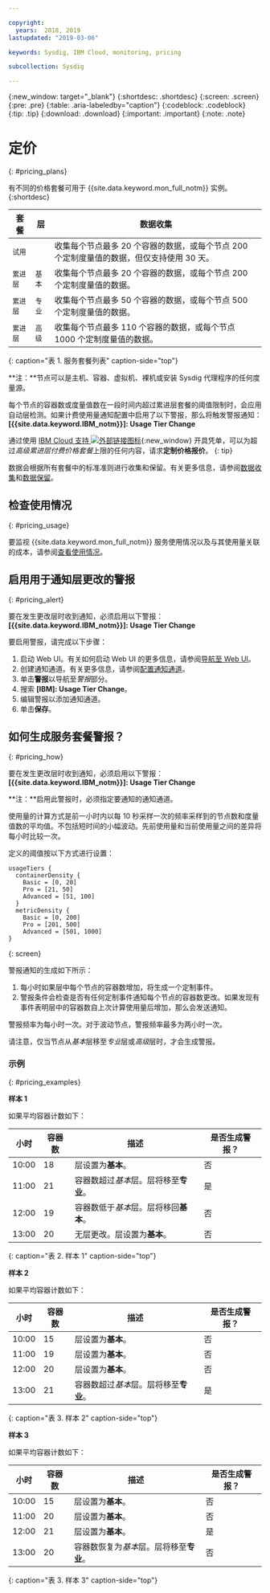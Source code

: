 ```yaml
---

copyright:
  years:  2018, 2019
lastupdated: "2019-03-06"

keywords: Sysdig, IBM Cloud, monitoring, pricing

subcollection: Sysdig

---
```


{:new_window: target="_blank"}
{:shortdesc: .shortdesc}
{:screen: .screen}
{:pre: .pre}
{:table: .aria-labeledby="caption"}
{:codeblock: .codeblock}
{:tip: .tip}
{:download: .download}
{:important: .important}
{:note: .note}


# 定价
{: #pricing_plans}

有不同的价格套餐可用于 {{site.data.keyword.mon_full_notm}} 实例。
{:shortdesc}
 

|套餐|层|数据收集|
|------------------|--------------|------------------|
|`试用`|              |收集每个节点最多 20 个容器的数据，或每个节点 200 个定制度量值的数据，但仅支持使用 30 天。|
|`累进层`|`基本`|收集每个节点最多 20 个容器的数据，或每个节点 200 个定制度量值的数据。|
|`累进层`|`专业`|收集每个节点最多 50 个容器的数据，或每个节点 500 个定制度量值的数据。|
|`累进层`|`高级`|收集每个节点最多 110 个容器的数据，或每个节点 1000 个定制度量值的数据。|
{: caption="表 1. 服务套餐列表" caption-side="top"} 


**注：**节点可以是主机、容器、虚拟机、裸机或安装 Sysdig 代理程序的任何度量源。

每个节点的容器数或度量值数在一段时间内超过累进层套餐的阈值限制时，会应用自动层检测。如果计费使用量通知配置中启用了以下警报，那么将触发警报通知：**[{{site.data.keyword.IBM_notm}}]: Usage Tier Change**

通过使用 [IBM Cloud 支持 ![外部链接图标](../../icons/launch-glyph.svg "外部链接图标")](https://cloud.ibm.com/unifiedsupport/supportcenter){:new_window} 开具凭单，可以为超过*高级累进层付费价格套餐*上限的任何内容，请求**定制价格报价**。
{: tip}

数据会根据所有套餐中的标准准则进行收集和保留。有关更多信息，请参阅[数据收集](/docs/services/Monitoring-with-Sysdig?topic=Sysdig-about#overview_collection)和[数据保留](/docs/services/Monitoring-with-Sysdig?topic=Sysdig-about#overview_retention)。


## 检查使用情况
{: #pricing_usage}

要监视 {{site.data.keyword.mon_full_notm}} 服务使用情况以及与其使用量关联的成本，请参阅[查看使用情况](/docs/billing-usage?topic=billing-usage-viewingusage#viewingusage)。



## 启用用于通知层更改的警报
{: #pricing_alert}

要在发生更改层时收到通知，必须启用以下警报：**[{{site.data.keyword.IBM_notm}}]: Usage Tier Change**

要启用警报，请完成以下步骤：

1. 启动 Web UI。有关如何启动 Web UI 的更多信息，请参阅[导航至 Web UI](/docs/services/Monitoring-with-Sysdig?topic=Sysdig-launch#launch)。 
2. 创建通知通道。有关更多信息，请参阅[配置通知通道](/docs/services/Monitoring-with-Sysdig?topic=Sysdig-notifications#notifications_create)。 
3. 单击**警报**以导航至*警报*部分。
2. 搜索 **[IBM]: Usage Tier Change**。
3. 编辑警报以添加通知通道。
4. 单击**保存**。



## 如何生成服务套餐警报？
{: #pricing_how}

要在发生更改层时收到通知，必须启用以下警报：**[{{site.data.keyword.IBM_notm}}]: Usage Tier Change**

**注：**启用此警报时，必须指定要通知的通知通道。

使用量的计算方式是前一小时内以每 10 秒采样一次的频率采样到的节点数和度量值数的平均值。不包括短时间的小幅波动。先前使用量和当前使用量之间的差异将每小时比较一次。

定义的阈值按以下方式进行设置：

``` 
usageTiers {
  containerDensity {
    Basic = [0, 20]
    Pro = [21, 50]
    Advanced = [51, 100]
  }
  metricDensity {
    Basic = [0, 200]
    Pro = [201, 500]
    Advanced = [501, 1000]
}
```
{: screen}

警报通知的生成如下所示：
1. 每小时如果层中每个节点的容器数增加，将生成一个定制事件。
2. 警报条件会检查是否有任何定制事件通知每个节点的容器数更改。如果发现有事件表明层中的容器数自上次计算使用量后增加，那么会发送通知。

警报频率为每小时一次。对于波动节点，警报频率最多为两小时一次。

请注意，仅当节点从*基本*层移至*专业*层或*高级*层时，才会生成警报。 



### 示例
{: #pricing_examples}

**样本 1** 

如果平均容器计数如下： 

|小时|容器数|描述|是否生成警报？|
|----------|----------------------|-------------------------------------------------------------------------------|------------------------|
|10:00|18|层设置为**基本**。|否|
|11:00|21|容器数超过*基本*层。层将移至**专业**。|是|
|12:00|19|容器数低于*基本*层。层将移回**基本**。|否|
|13:00|20|无层更改。层设置为**基本**。|否|
{: caption="表 2. 样本 1" caption-side="top"} 


**样本 2**

如果平均容器计数如下： 

|小时|容器数|描述|是否生成警报？|
|----------|----------------------|-------------------------------------------------------------------------------|------------------------|
|10:00|15|层设置为**基本**。|否|
|11:00|19|层设置为**基本**。|否|
|12:00|20|层设置为**基本**。|否|
|13:00|21|容器数超过*基本*层。层将移至**专业**。|是|
{: caption="表 3. 样本 2" caption-side="top"}


**样本 3**

如果平均容器计数如下： 

|小时|容器数|描述|是否生成警报？|
|----------|----------------------|-------------------------------------------------------------------------------|------------------------|
|10:00|15|层设置为**基本**。|否|
|11:00|20|层设置为**基本**。|否|
|12:00|21|层设置为**基本**。|是|
|13:00|20|容器数恢复为*基本*层。层将移至**专业**。|否|
{: caption="表 3. 样本 3" caption-side="top"}



